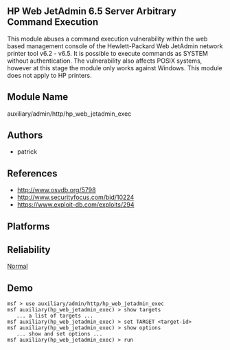 ## HP Web JetAdmin 6.5 Server Arbitrary Command Execution

This module abuses a command execution vulnerability within 
the web based management console of the Hewlett-Packard Web 
JetAdmin network printer tool v6.2 - v6.5. It is possible to 
execute commands as SYSTEM without authentication. The 
vulnerability also affects POSIX systems, however at this 
stage the module only works against Windows. This module 
does not apply to HP printers.


## Module Name
auxiliary/admin/http/hp_web_jetadmin_exec

## Authors
* patrick


## References
* http://www.osvdb.org/5798
* http://www.securityfocus.com/bid/10224
* https://www.exploit-db.com/exploits/294




## Platforms


## Reliability
[Normal](https://github.com/rapid7/metasploit-framework/wiki/Exploit-Ranking)

## Demo

```
msf > use auxiliary/admin/http/hp_web_jetadmin_exec
msf auxiliary(hp_web_jetadmin_exec) > show targets
   ... a list of targets ...
msf auxiliary(hp_web_jetadmin_exec) > set TARGET <target-id>
msf auxiliary(hp_web_jetadmin_exec) > show options
   ... show and set options ...
msf auxiliary(hp_web_jetadmin_exec) > run
```
    
    
